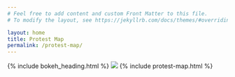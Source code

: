 ```yaml
---
# Feel free to add content and custom Front Matter to this file.
# To modify the layout, see https://jekyllrb.com/docs/themes/#overriding-theme-defaults

layout: home
title: Protest Map
permalink: /protest-map/
---
```


{% include bokeh_heading.html %}
<img class="heatmap-static" src="{{site.baseurl}}/assets/img/points-static.png">
{% include protest-map.html %}
